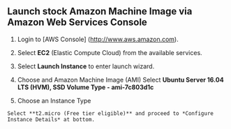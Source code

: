 ## Launch stock Amazon Machine Image via Amazon Web Services Console

1. Login to [AWS Console] (http://www.aws.amazon.com).
2. Select **EC2** (Elastic Compute Cloud) from the available services.
3. Select **Launch Instance** to enter launch wizard.
  1. Choose and Amazon Machine Image (AMI)
    Select **Ubuntu Server 16.04 LTS (HVM), SSD Volume Type - ami-7c803d1c**
  
  2. Choose an Instance Type
  
    Select **t2.micro (Free tier eligible)** and proceed to *Configure Instance Details* at bottom.
